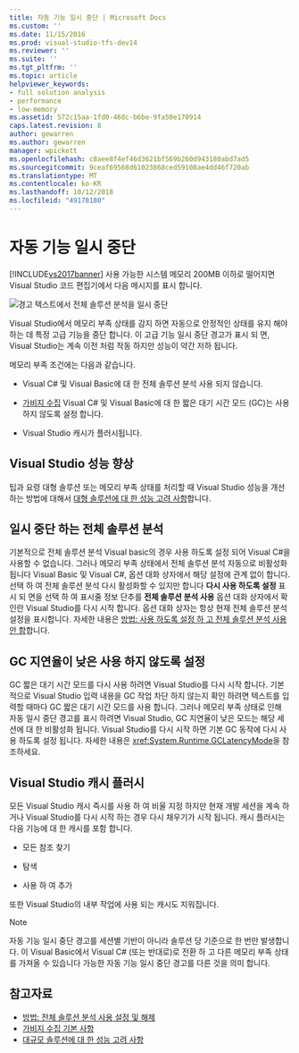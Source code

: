 ```yaml
---
title: 자동 기능 일시 중단 | Microsoft Docs
ms.custom: ''
ms.date: 11/15/2016
ms.prod: visual-studio-tfs-dev14
ms.reviewer: ''
ms.suite: ''
ms.tgt_pltfrm: ''
ms.topic: article
helpviewer_keywords:
- full solution analysis
- performance
- low-memory
ms.assetid: 572c15aa-1fd0-468c-b6be-9fa50e170914
caps.latest.revision: 8
author: gewarren
ms.author: gewarren
manager: wpickett
ms.openlocfilehash: c8aee8f4ef46d3621bf569b260d943180abd7ad5
ms.sourcegitcommit: 9ceaf69568d61023868ced59108ae4dd46f720ab
ms.translationtype: MT
ms.contentlocale: ko-KR
ms.lasthandoff: 10/12/2018
ms.locfileid: "49178180"
---
```

# <a name="automatic-feature-suspension"></a>자동 기능 일시 중단
[!INCLUDE[vs2017banner](../includes/vs2017banner.md)]
사용 가능한 시스템 메모리 200MB 이하로 떨어지면 Visual Studio 코드 편집기에서 다음 메시지를 표시 합니다.

 ![경고 텍스트에서 전체 솔루션 분석을 일시 중단](../code-quality/media/fsa-alert.png "FSA_Alert")

 Visual Studio에서 메모리 부족 상태를 감지 하면 자동으로 안정적인 상태를 유지 해야 하는 데 특정 고급 기능을 중단 합니다. 이 고급 기능 일시 중단 경고가 표시 되 면, Visual Studio는 계속 이전 처럼 작동 하지만 성능이 약간 저하 됩니다.

 메모리 부족 조건에는 다음과 같습니다.

-   Visual C# 및 Visual Basic에 대 한 전체 솔루션 분석 사용 되지 않습니다.

-   [가비지 수집](http://msdn.microsoft.com/library/22b6cb97-0c80-4eeb-a2cf-5ed7655e37f9) Visual C# 및 Visual Basic에 대 한 짧은 대기 시간 모드 (GC)는 사용 하지 않도록 설정 합니다.

-   Visual Studio 캐시가 플러시됩니다.

## <a name="improve-visual-studio-performance"></a>Visual Studio 성능 향상
 팁과 요령 대형 솔루션 또는 메모리 부족 상태를 처리할 때 Visual Studio 성능을 개선 하는 방법에 대해서 [대형 솔루션에 대 한 성능 고려 사항](https://github.com/dotnet/roslyn/wiki/Performance-considerations-for-large-solutions)합니다.

## <a name="full-solution-analysis-suspended"></a>일시 중단 하는 전체 솔루션 분석
 기본적으로 전체 솔루션 분석 Visual basic의 경우 사용 하도록 설정 되어 Visual C#을 사용할 수 없습니다. 그러나 메모리 부족 상태에서 전체 솔루션 분석 자동으로 비활성화 됩니다 Visual Basic 및 Visual C#, 옵션 대화 상자에서 해당 설정에 관계 없이 합니다. 선택 하 여 전체 솔루션 분석 다시 활성화할 수 있지만 합니다 **다시 사용 하도록 설정** 표시 되 면을 선택 하 여 표시줄 정보 단추를 **전체 솔루션 분석 사용** 옵션 대화 상자에서 확인란 Visual Studio를 다시 시작 합니다. 옵션 대화 상자는 항상 현재 전체 솔루션 분석 설정을 표시합니다. 자세한 내용은 [방법: 사용 하도록 설정 하 고 전체 솔루션 분석 사용 안 함](../code-quality/how-to-enable-and-disable-full-solution-analysis-for-managed-code.md)합니다.

## <a name="gc-low-latency-disabled"></a>GC 지연율이 낮은 사용 하지 않도록 설정
 GC 짧은 대기 시간 모드를 다시 사용 하려면 Visual Studio를 다시 시작 합니다.  기본적으로 Visual Studio 입력 내용을 GC 작업 차단 하지 않는지 확인 하려면 텍스트를 입력할 때마다 GC 짧은 대기 시간 모드를 사용 합니다. 그러나 메모리 부족 상태로 인해 자동 일시 중단 경고를 표시 하려면 Visual Studio, GC 지연율이 낮은 모드는 해당 세션에 대 한 비활성화 됩니다. Visual Studio를 다시 시작 하면 기본 GC 동작에 다시 사용 하도록 설정 됩니다. 자세한 내용은 <xref:System.Runtime.GCLatencyMode>을 참조하세요.

## <a name="visual-studio-caches-flushed"></a>Visual Studio 캐시 플러시

모든 Visual Studio 캐시 즉시를 사용 하 여 비울 지정 하지만 현재 개발 세션을 계속 하거나 Visual Studio를 다시 시작 하는 경우 다시 채우기가 시작 됩니다. 캐시 플러시는 다음 기능에 대 한 캐시를 포함 합니다.

-   모든 참조 찾기

-   탐색

-   사용 하 여 추가

또한 Visual Studio의 내부 작업에 사용 되는 캐시도 지워집니다.

> [!NOTE]
> 자동 기능 일시 중단 경고를 세션별 기반이 아니라 솔루션 당 기준으로 한 번만 발생합니다. 이 Visual Basic에서 Visual C# (또는 반대로)로 전환 하 고 다른 메모리 부족 상태를 가져올 수 있습니다 가능한 자동 기능 일시 중단 경고를 다른 것을 의미 합니다.

## <a name="see-also"></a>참고자료

- [방법: 전체 솔루션 분석 사용 설정 및 해제](../code-quality/how-to-enable-and-disable-full-solution-analysis-for-managed-code.md)
- [가비지 수집 기본 사항](http://msdn.microsoft.com/library/67c5a20d-1be1-4ea7-8a9a-92b0b08658d2)
- [대규모 솔루션에 대 한 성능 고려 사항](https://github.com/dotnet/roslyn/wiki/Performance-considerations-for-large-solutions)